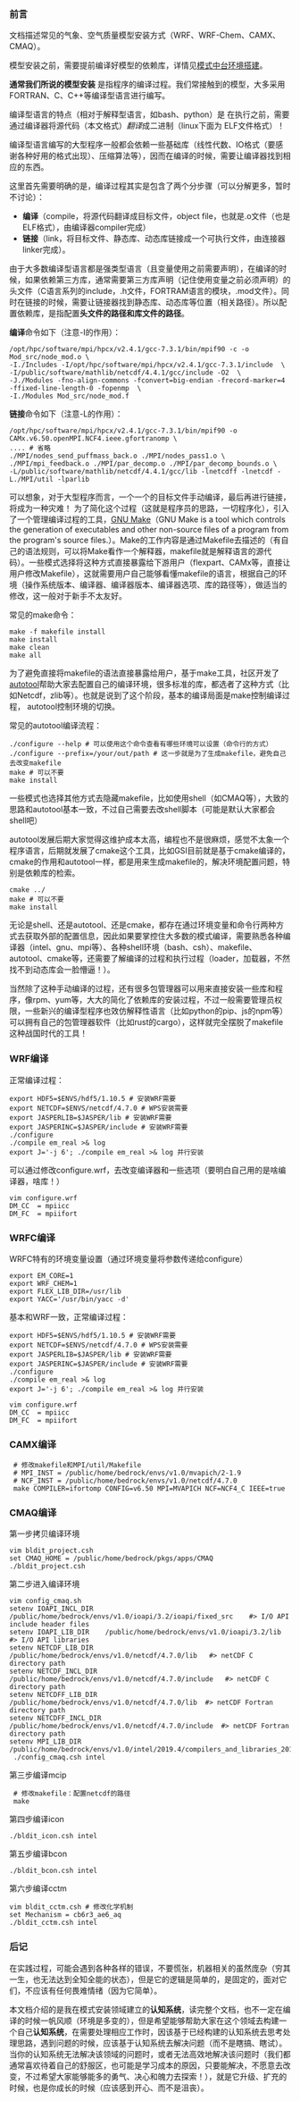 ### 前言

文档描述常见的气象、空气质量模型安装方式（WRF、WRF-Chem、CAMX、CMAQ）。

模型安装之前，需要提前编译好模型的依赖库，详情见[模式中台环境搭建](http://47.92.132.84:3000/bedrock/envs)。


**通常我们所说的模型安装** 是指程序的编译过程。我们常接触到的模型，大多采用FORTRAN、C、C++等编译型语言进行编写。

编译型语言的特点（相对于解释型语言，如bash、python）是 在执行之前，需要通过编译器将源代码（本文格式）*翻译*成二进制（linux下面为 ELF文件格式）！

编译型语言编写的大型程序一般都会依赖一些基础库（线性代数、IO格式（要感谢各种好用的格式出现）、压缩算法等），因而在编译的时候，需要让编译器找到相应的东西。

这里首先需要明确的是，编译过程其实是包含了两个分步骤（可以分解更多，暂时不讨论）：

* **编译**（compile，将源代码翻译成目标文件，object file，也就是.o文件（也是ELF格式），由编译器compiler完成）
* **链接**（link，将目标文件、静态库、动态库链接成一个可执行文件，由连接器linker完成）。

由于大多数编译型语言都是强类型语言（且变量使用之前需要声明），在编译的时候，如果依赖第三方库，通常需要第三方库声明（记住使用变量之前必须声明）的头文件（C语言系列的include，.h文件，FORTRAM语言的模块，.mod文件）。同时在链接的时候，需要让链接器找到静态库、动态库等位置（相关路径）。所以配置依赖库，是指配置**头文件的路径和库文件的路径**。

**编译**命令如下（注意-I的作用）：
```
/opt/hpc/software/mpi/hpcx/v2.4.1/gcc-7.3.1/bin/mpif90 -c -o Mod_src/node_mod.o \
-I./Includes -I/opt/hpc/software/mpi/hpcx/v2.4.1/gcc-7.3.1/include  \
-I/public/software/mathlib/netcdf/4.4.1/gcc/include -O2  \
-J./Modules -fno-align-commons -fconvert=big-endian -frecord-marker=4 -ffixed-line-length-0 -fopenmp  \
-I./Modules Mod_src/node_mod.f
```

**链接**命令如下（注意-L的作用）：
```
/opt/hpc/software/mpi/hpcx/v2.4.1/gcc-7.3.1/bin/mpif90 -o CAMx.v6.50.openMPI.NCF4.ieee.gfortranomp \
.... # 省略
./MPI/nodes_send_puffmass_back.o ./MPI/nodes_pass1.o \
./MPI/mpi_feedback.o ./MPI/par_decomp.o ./MPI/par_decomp_bounds.o \
-L/public/software/mathlib/netcdf/4.4.1/gcc/lib -lnetcdff -lnetcdf -L./MPI/util -lparlib  
```

可以想象，对于大型程序而言，一个一个的目标文件手动编译，最后再进行链接，将成为一种灾难！ 为了简化这个过程（这就是程序员的思路，一切程序化），引入了一个管理编译过程的工具，[GNU Make](http://www.gnu.org/software/make/)（GNU Make is a tool which controls the generation of executables and other non-source files of a program from the program's source files.）。Make的工作内容是通过Makefile去描述的（有自己的语法规则，可以将Make看作一个解释器，makefile就是解释语言的源代码）。一些模式选择将这种方式直接暴露给下游用户（flexpart、CAMx等，直接让用户修改Makefile），这就需要用户自己能够看懂makefile的语言，根据自己的环境（操作系统版本、编译器、编译器版本、编译器选项、库的路径等），做适当的修改，这一般对于新手不太友好。

常见的make命令：
```
make -f makefile install
make install
make clean
make all
```

为了避免直接将makefile的语法直接暴露给用户，基于make工具，社区开发了[autotool](https://www.gnu.org/software/automake/manual/html_node/Autotools-Introduction.html)帮助大家去配置自己的编译环境，很多标准的库，都选者了这种方式（比如Netcdf，zlib等）。也就是说到了这个阶段，基本的编译局面是make控制编译过程， autotool控制环境的切换。

常见的autotool编译流程：
```
./configure --help # 可以使用这个命令查看有哪些环境可以设置（命令行的方式）
./configure --prefix=/your/out/path # 这一步就是为了生成makefile，避免自己去改变makefile
make # 可以不要
make install
```
一些模式也选择其他方式去隐藏makefile，比如使用shell（如CMAQ等），大致的思路和autotool基本一致，不过自己需要去改shell脚本（可能是默认大家都会shell吧）

autotool发展后期大家觉得这维护成本太高，编程也不是很麻烦，感觉不太象一个程序语言，后期就发展了cmake这个工具，比如GSI目前就是基于cmake编译的，cmake的作用和autotool一样，都是用来生成makefile的，解决环境配置问题，特别是依赖库的检索。
```
cmake ../
make # 可以不要
make install
```

无论是shell、还是autotool、还是cmake，都存在通过环境变量和命令行两种方式去获取外部的配置信息，因此如果要掌控住大多数的模式编译，需要熟悉各种编译器（intel、gnu、mpi等）、各种shell环境（bash、csh）、makefile、autotool、cmake等，还需要了解编译的过程和执行过程（loader，加载器，不然找不到动态库会一脸懵逼！）。

当然除了这种手动编译的过程，还有很多包管理器可以用来直接安装一些库和程序，像rpm、yum等，大大的简化了依赖库的安装过程，不过一般需要管理员权限，一些新兴的编译型程序也效仿解释性语言（比如python的pip、js的npm等）可以拥有自己的包管理器软件（比如rust的cargo），这样就完全摆脱了makefile这种战国时代的工具！

### WRF编译
正常编译过程：
```
export HDF5=$ENVS/hdf5/1.10.5 # 安装WRF需要
export NETCDF=$ENVS/netcdf/4.7.0 # WPS安装需要
export JASPERLIB=$JASPER/lib # 安装WRF需要
export JASPERINC=$JASPER/include # 安装WRF需要
./configure
./compile em_real >& log
export J='-j 6'; ./compile em_real >& log 并行安装
```

可以通过修改configure.wrf，去改变编译器和一些选项（要明白自己用的是啥编译器，啥库！）
``` 
vim configure.wrf
DM_CC  = mpiicc
DM_FC  = mpiifort
```

### WRFC编译

WRFC特有的环境变量设置（通过环境变量将参数传递给configure）
```
export EM_CORE=1 
export WRF_CHEM=1
export FLEX_LIB_DIR=/usr/lib
export YACC='/usr/bin/yacc -d'

```
基本和WRF一致，正常编译过程：
```
export HDF5=$ENVS/hdf5/1.10.5 # 安装WRF需要
export NETCDF=$ENVS/netcdf/4.7.0 # WPS安装需要
export JASPERLIB=$JASPER/lib # 安装WRF需要
export JASPERINC=$JASPER/include # 安装WRF需要
./configure
./compile em_real >& log
export J='-j 6'; ./compile em_real >& log 并行安装
```

``` 
vim configure.wrf
DM_CC  = mpiicc
DM_FC  = mpiifort
```

### CAMX编译
```
 # 修改makefile和MPI/util/Makefile
 # MPI_INST = /public/home/bedrock/envs/v1.0/mvapich/2-1.9
 # NCF_INST = /public/home/bedrock/envs/v1.0/netcdf/4.7.0
 make COMPILER=ifortomp CONFIG=v6.50 MPI=MVAPICH NCF=NCF4_C IEEE=true
```

### CMAQ编译
第一步拷贝编译环境
```
vim bldit_project.csh 
set CMAQ_HOME = /public/home/bedrock/pkgs/apps/CMAQ
./bldit_project.csh
```
第二步进入编译环境
```
vim config_cmaq.sh 
setenv IOAPI_INCL_DIR   /public/home/bedrock/envs/v1.0/ioapi/3.2/ioapi/fixed_src    #> I/O API include header files
setenv IOAPI_LIB_DIR    /public/home/bedrock/envs/v1.0/ioapi/3.2/lib    #> I/O API libraries
setenv NETCDF_LIB_DIR   /public/home/bedrock/envs/v1.0/netcdf/4.7.0/lib   #> netCDF C directory path
setenv NETCDF_INCL_DIR  /public/home/bedrock/envs/v1.0/netcdf/4.7.0/include   #> netCDF C directory path
setenv NETCDFF_LIB_DIR  /public/home/bedrock/envs/v1.0/netcdf/4.7.0/lib  #> netCDF Fortran directory path
setenv NETCDFF_INCL_DIR /public/home/bedrock/envs/v1.0/netcdf/4.7.0/include  #> netCDF Fortran directory path
setenv MPI_LIB_DIR  /public/home/bedrock/envs/v1.0/intel/2019.4/compilers_and_libraries_2019.4.243/linux/mpi/intel64 
 ./config_cmaq.csh intel
```

第三步编译mcip
```
 # 修改makefile：配置netcdf的路径
 make 
```

第四步编译icon
```
./bldit_icon.csh intel
```

第五步编译bcon
```
./bldit_bcon.csh intel
```

第六步编译cctm
```
vim bldit_cctm.csh # 修改化学机制
set Mechanism = cb6r3_ae6_aq
./bldit_cctm.csh intel
```

### 后记

在实践过程，可能会遇到各种各样的错误，不要慌张，机器相关的虽然庞杂（穷其一生，也无法达到全知全能的状态），但是它的逻辑是简单的，是固定的，面对它们，不应该有任何畏难情绪（因为它简单）。

本文档介绍的是我在模式安装领域建立的**认知系统**，读完整个文档，也不一定在编译的时候一帆风顺（环境是多变的），但是希望能够帮助大家在这个领域去构建一个自己**认知系统**，在需要处理相应工作时，因该基于已经构建的认知系统去思考处理思路，遇到问题的时候，应该基于认知系统去解决问题（而不是瞎搞、瞎试）。当你的认知系统无法解决该领域的问题时，或者无法高效地解决该问题时（我们都通常喜欢待着自己的舒服区，也可能是学习成本的原因，只要能解决，不愿意去改变，不过希望大家能够能多的勇气、决心和魄力去探索！），就是它升级、扩充的时候，也是你成长的时候（应该感到开心、而不是沮丧）。